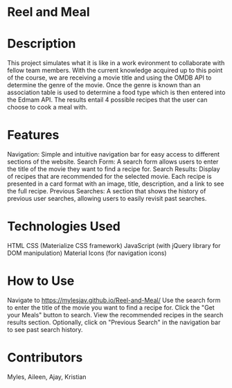 # Reel and Meal

# Description

This project simulates what it is like in a work evironment to collaborate with fellow team members. With the current knowledge acquired up to this point of the course, we are receiving a movie title and using the OMDB API to determine the genre of the movie. Once the genre is known than an association table is used to determine a food type which is then entered into the Edmam API. The results entail 4 possible recipes that the user can choose to cook a meal with.

# Features

Navigation: Simple and intuitive navigation bar for easy access to different sections of the website.
Search Form: A search form allows users to enter the title of the movie they want to find a recipe for.
Search Results: Display of recipes that are recommended for the selected movie. Each recipe is presented in a card format with an image, title, description, and a link to see the full recipe.
Previous Searches: A section that shows the history of previous user searches, allowing users to easily revisit past searches.

# Technologies Used

HTML
CSS (Materialize CSS framework)
JavaScript (with jQuery library for DOM manipulation)
Material Icons (for navigation icons)

# How to Use

Navigate to https://mylesjav.github.io/Reel-and-Meal/
Use the search form to enter the title of the movie you want to find a recipe for.
Click the "Get your Meals" button to search.
View the recommended recipes in the search results section.
Optionally, click on "Previous Search" in the navigation bar to see past search history.

# Contributors

Myles, Aileen, Ajay, Kristian

